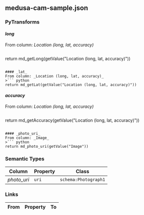 ## medusa-cam-sample.json

### PyTransforms
#### _long_
From column: _Location (long, lat, accuracy)_
>``` python
return md_getLong(getValue("Location (long, lat, accuracy)"))
```

#### _lat_
From column: _Location (long, lat, accuracy)_
>``` python
return md_getLat(getValue("Location (long, lat, accuracy)"))
```

#### _accuracy_
From column: _Location (long, lat, accuracy)_
>``` python
return md_getAccuracy(getValue("Location (long, lat, accuracy)"))
```

#### _photo_uri_
From column: _Image_
>``` python
return md_photo_uri(getValue("Image"))
```


### Semantic Types
| Column | Property | Class |
|  ----- | -------- | ----- |
| _photo_uri_ | `uri` | `schema:Photograph1`|


### Links
| From | Property | To |
|  --- | -------- | ---|
